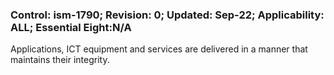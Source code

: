 ### Control: ism-1790; Revision: 0; Updated: Sep-22; Applicability: ALL; Essential Eight:N/A
<p>Applications, ICT equipment and services are delivered in a manner that maintains their integrity.</p>